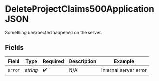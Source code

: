 # DeleteProjectClaims500ApplicationJSON

Something unexpected happened on the server.


## Fields

| Field                 | Type                  | Required              | Description           | Example               |
| --------------------- | --------------------- | --------------------- | --------------------- | --------------------- |
| `error`               | *string*              | :heavy_check_mark:    | N/A                   | internal server error |